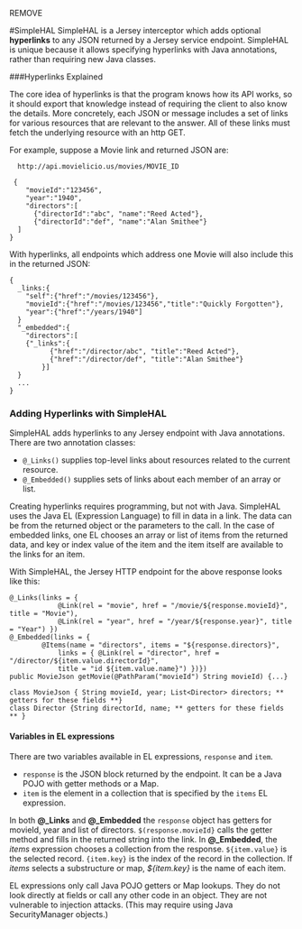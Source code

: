REMOVE

#SimpleHAL
SimpleHAL is a Jersey interceptor which adds optional **hyperlinks** to any JSON returned by a Jersey service endpoint. SimpleHAL is unique because it allows specifying hyperlinks with Java annotations, rather than requiring new Java classes.

###Hyperlinks Explained

The core idea of hyperlinks is that the program knows how its API works, so it should export that knowledge instead of requiring the client to also know the details.  More concretely, each JSON or message includes a set of links for various resources that are relevant to the answer. All of these links must fetch the underlying resource with an http GET.

For example, suppose a Movie link and returned JSON are:
```
  http://api.movielicio.us/movies/MOVIE_ID
```
```
 {
    "movieId":"123456",
    "year":"1940",
    "directors":[
      {"directorId":"abc", "name":"Reed Acted"},
      {"directorId":"def", "name":"Alan Smithee"}
  ]
}
```
With hyperlinks, all endpoints which address one Movie will also include this in the returned JSON:
```
{
  _links:{
    "self":{"href":"/movies/123456"},
    "movieId":{"href":"/movies/123456","title":"Quickly Forgotten"},
    "year":{"href":"/years/1940"]
  }
  "_embedded":{
    "directors":[
	{"_links":{
          {"href":"/director/abc", "title":"Reed Acted"},
          {"href":"/director/def", "title":"Alan Smithee"}
        }]
  }
  ...
}
```
### Adding Hyperlinks with SimpleHAL
SimpleHAL adds hyperlinks to any Jersey endpoint with Java annotations. 
There are two annotation classes: 
* `@_Links()` supplies top-level links about resources related to the current resource. 
* `@_Embedded()` supplies sets of links about each member of an array or list.  

Creating hyperlinks requires programming, but not with Java. SimpleHAL uses the Java EL (Expression Language) to fill in data in a link. The data can be from the returned object or the parameters to the call. In the case of embedded links, one EL chooses an array or list of items from the returned data, and key or index value of the item and the item itself are available to the links for an item. 

With SimpleHAL, the Jersey HTTP endpoint for the above response looks like this:
```
@_Links(links = {
			@Link(rel = "movie", href = "/movie/${response.movieId}", title = "Movie"),
			@Link(rel = "year", href = "/year/${response.year}", title = "Year") })
@_Embedded(links = {
		@Items(name = "directors", items = "${response.directors}", 
			links = { @Link(rel = "director", href = "/director/${item.value.directorId}", 
			title = "id ${item.value.name}") })})
public MovieJson getMovie(@PathParam("movieId") String movieId) {...}

class MovieJson { String movieId, year; List<Director> directors; ** getters for these fields **}
class Director {String directorId, name; ** getters for these fields ** }
```

#### Variables in EL expressions
There are two variables available in EL expressions, `response` and `item`.
* `response` is the JSON block returned by the endpoint. It can be a Java POJO with getter methods or a Map.
* `item` is the element in a collection that is specified by the `items` EL expression.

In both **@_Links** and **@_Embedded** the `response` object has getters for movieId, year and list of directors.
`$(response.movieId}` calls the getter method and fills in the returned string into the link.
In **@_Embedded**, the *items* expression chooses a collection from the response. `${item.value}` is the selected record.
 `{item.key}` is the index of the record in the collection. 
If *items* selects a substructure or map, *${item.key}* is the name of each item.

EL expressions only call Java POJO getters or Map lookups. 
They do not look directly at fields or call any other code in an object.
They are not vulnerable to injection attacks. (This may require using Java SecurityManager objects.)


